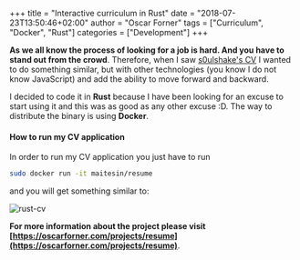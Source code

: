 +++
title = "Interactive curriculum in Rust"
date = "2018-07-23T13:50:46+02:00"
author = "Oscar Forner"
tags = ["Curriculum", "Docker", "Rust"]
categories = ["Development"]
+++

**As we all know the process of looking for a job is hard. And you have to stand out from the crowd**. Therefore, when I saw [s0ulshake's CV](https://github.com/soulshake/cv.soulshake.net) I wanted to do something similar, but with other technologies (you know I do not know JavaScript) and add the ability to move forward and backward.

I decided to code it in **Rust** because I have been looking for an excuse to start using it and this was as good as any other excuse :D. The way to distribute the binary is using **Docker**.

#### How to run my CV application

In order to run my CV application you just have to run

``` bash
sudo docker run -it maitesin/resume
```

and you will get something similar to:

![rust-cv](/img/projects/cv.gif)

**For more information about the project please visit [https://oscarforner.com/projects/resume](https://oscarforner.com/projects/resume)**.

